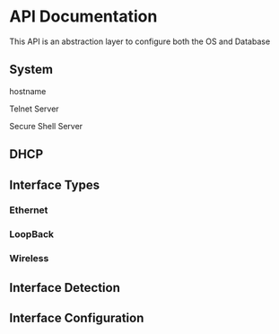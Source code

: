 # API Documentation

This API is an abstraction layer to configure both the OS and Database

## System

hostname

Telnet Server

Secure Shell Server

## DHCP 

## Interface Types

### Ethernet

### LoopBack

### Wireless

## Interface Detection

## Interface Configuration
